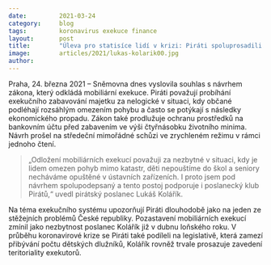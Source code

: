 ```yaml
---
date:         2021-03-24
category:     blog
tags:         koronavirus exekuce finance
layout:       post
title:        "Úleva pro statisíce lidí v krizi: Piráti spoluprosadili odklad mobiliárních exekucí a zvýšení chráněné částky na účtu"
image:        articles/2021/lukas-kolarik00.jpg
author:       
---
```




 

Praha, 24. března 2021 – Sněmovna dnes vyslovila souhlas s návrhem zákona, který odkládá mobiliární exekuce. Piráti považují probíhání exekučního zabavování majetku za nelogické v situaci, kdy občané podléhají rozsáhlým omezením pohybu a často se potýkají s následky ekonomického propadu. Zákon také prodlužuje ochranu prostředků na bankovním účtu před zabavením ve výši čtyřnásobku životního minima. Návrh prošel na středeční mimořádné schůzi ve zrychleném režimu v rámci jednoho čtení.  

 

> „Odložení mobiliárních exekucí považuji za nezbytné v situaci, kdy je lidem omezen pohyb mimo katastr, děti nepouštíme do škol a seniory necháváme opuštěné v ústavních zařízeních. I proto jsem pod návrhem spolupodepsaný a tento postoj podporuje i poslanecký klub Pirátů,“ uvedl pirátský poslanec Lukáš Kolářík.

 

Na téma exekučního systému upozorňují Piráti dlouhodobě jako na jeden ze stěžejních problémů České republiky. Pozastavení mobiliárních exekucí zmínil jako nezbytnost poslanec Kolářík již v dubnu loňského roku. V průběhu koronavirové krize se Piráti také podíleli na legislativě, která zamezí přibývání počtu dětských dlužníků, Kolářík rovněž trvale prosazuje zavedení teritoriality exekutorů.
